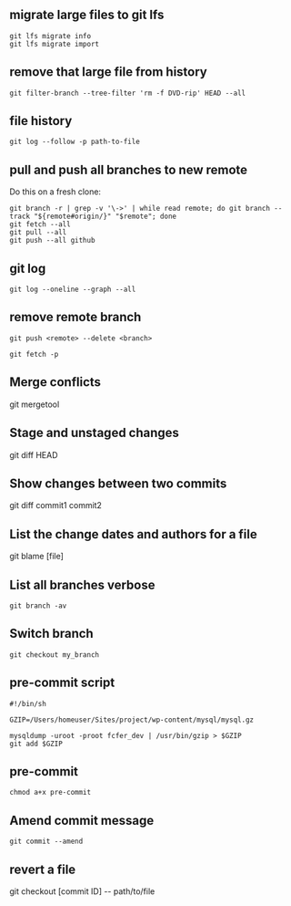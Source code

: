 ## migrate large files to git lfs

```
git lfs migrate info
git lfs migrate import
```

## remove that large file from history

`git filter-branch --tree-filter 'rm -f DVD-rip' HEAD --all`

## file history

`git log --follow -p path-to-file `


## pull and push all branches to new remote

Do this on a fresh clone:

```
git branch -r | grep -v '\->' | while read remote; do git branch --track "${remote#origin/}" "$remote"; done
git fetch --all
git pull --all
git push --all github
```

## git log
`git log --oneline --graph --all`

## remove remote branch

`git push <remote> --delete <branch>`

`git fetch -p`


## Merge conflicts
git mergetool

## Stage and unstaged changes
git diff HEAD

## Show changes between two commits
git diff commit1 commit2

## List the change dates and authors for a file
git blame [file]

## List all branches verbose
`git branch -av`

## Switch branch
`git checkout my_branch`

## pre-commit script

```
#!/bin/sh

GZIP=/Users/homeuser/Sites/project/wp-content/mysql/mysql.gz

mysqldump -uroot -proot fcfer_dev | /usr/bin/gzip > $GZIP
git add $GZIP
```

## pre-commit
`chmod a+x pre-commit`

## Amend commit message
`git commit --amend`
 
## revert a file
git checkout [commit ID] -- path/to/file
